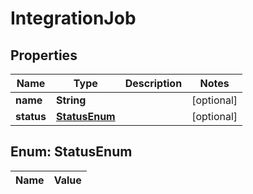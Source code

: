 

# IntegrationJob

## Properties

Name | Type | Description | Notes
------------ | ------------- | ------------- | -------------
**name** | **String** |  |  [optional]
**status** | [**StatusEnum**](#StatusEnum) |  |  [optional]


## Enum: StatusEnum

Name | Value
---- | -----




